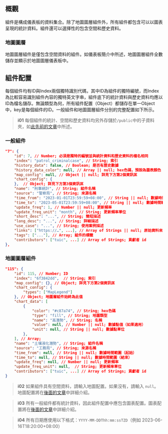 ## 概觀
組件是構成儀表板的資料集合。除了地圖圖層組件外，所有組件都包含可以以圖表呈現的統計資料。組件還可以選擇性的包含空間和歷史資料。

### 地圖圖層
地圖圖層組件是僅包含空間資料的組件。如儀表板簡介中所述，地圖圖層組件全數儲存並顯示於地圖圖層儀表板中。

## 組件配置
每個組件均有ID與Index兩個獨特識別代碼，其中ID為組件的獨特編號，而Index為比較容易識別組件內容的獨特英文字串，組件底下的統計資料與歷史資料均應以ID為檔名儲存。無論類型為何，所有組件配置（Object）都儲存在單一Object中，key是每個組件的ID。一般組件和地圖圖層組件分別的完整配置如下所示。

> **i01**
> 每個組件的統計、空間和歷史資料均另外存儲於`/public`中的子資料夾，如[此先前的文章](/front-end/file-system)中所述。

### 一般組件
```json
"7": {
    "id": 7, // Number; 必須是獨特的編號並與統計資料和歷史資料的檔名相同
    "index": "patrol_criminalcase", // String; 索引
    "history_data": false, // Boolean; 是否有歷史數據
    "history_data_color": null, // Array || null; hex色碼，預設為圖表顏色
    "map_config": null, // Object || null; 詳見下方第2個資訊匡
    "chart_config": {
    },  // Object; 詳見下方第3個資訊匡
    "name": "刑事統計", // String; 組件名稱
    "source": "警察局", // String; 來源名稱
    "time_from": "2023-01-01T23:59:59+08:00", // String || null; 數據時間範圍（起始）
    "time_to": "2023-05-01T23:59:59+08:00", // String || null; 數據時間範圍（結束）
    "update_freq": 1, // Number || null; 更新頻率 
    "update_freq_unit": "month", // String; 更新頻率單位
    "short_desc": "...", // String; 簡短描述
    "long_desc": "...", // String; 詳細描述
    "use_case": "...", // String; 使用案例描述
    "links": ["https://…", ...], // Array of Strings || null; 原始資料來源
    "tags": ["..."], // Array; 組件的標籤
	"contributors": ["tuic", ...] // Array of Strings; 貢獻者 id
},
```

### 地圖圖層組件
```json
"115": {
    "id": 115, // Number; ID
    "index": "6f3842dd",  // String; 索引
    "map_config": {}, // Object; 詳見下方第2個資訊匡
    "chart_config": {
        "types": ["MapLegend"]
    }, // Object; 地圖層組件始終為此值
    "chart_data": [
        { 
            "color": "#c87a74", // String; hex色碼
            "type": "fill", // String; 地圖類型
            "name": "高潛勢", // String; 名稱
            "value": null, // Number || null; 數據點值（如果適用）
            "unit": null, // String || null; 數據點單位
        },
    ], // Array;
    "name": "土壤液化潛勢", // String; 組件名稱
    "source": "工務局", // String; 來源名稱
    "time_from": null, // String || null; 數據時間範圍（起始）
    "time_to": null, // String || null; 數據時間範圍（結束）
    "update_freq": null, // Number || null; 更新頻率
    "update_freq_unit": null,  // String; 更新頻率單位
	"contributors": ["tuic", ...] // Array of Strings; 貢獻者 id
}
```

> **i02**
> 如果組件具有空間資料，請輸入地圖配置。如果沒有，請輸入 `null`。地圖配置將在[後面的文章](/front-end/supported-map-types#map-config)中詳細介紹。

> **i03**
> 所有一般組件都有統計資料，因此組件配置中應包含圖表配置。圖表配置將在[後面的文章](/front-end/supported-chart-types#chart-config)中詳細介紹。

> **i04**
> 所有日期應使用以下格式：`YYYY-MM-DDThh:mm:ssTZD`（例如 2023-06-16T18:20:00+08:00）
